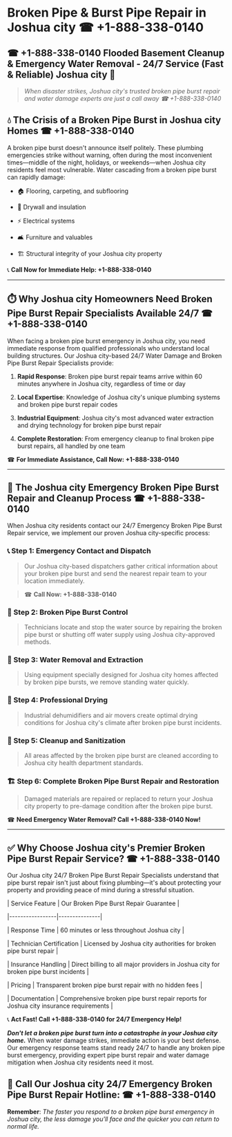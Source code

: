 # Broken Pipe & Burst Pipe Repair in Joshua city ☎ +1-888-338-0140  
## ☎ +1-888-338-0140 Flooded Basement Cleanup & Emergency Water Removal - 24/7 Service (Fast & Reliable) Joshua city 🚨  

> *When disaster strikes, Joshua city's trusted broken pipe burst repair and water damage experts are just a call away ☎ +1-888-338-0140*  

## 💧 The Crisis of a Broken Pipe Burst in Joshua city Homes ☎ +1-888-338-0140  

A broken pipe burst doesn't announce itself politely. These plumbing emergencies strike without warning, often during the most inconvenient times—middle of the night, holidays, or weekends—when Joshua city residents feel most vulnerable. Water cascading from a broken pipe burst can rapidly damage:  

* 🏠 Flooring, carpeting, and subflooring  
* 🧱 Drywall and insulation  
* ⚡ Electrical systems  
* 🛋️ Furniture and valuables  
* 🏗️ Structural integrity of your Joshua city property  

📞 **Call Now for Immediate Help: +1-888-338-0140**  

---  

## ⏱️ Why Joshua city Homeowners Need Broken Pipe Burst Repair Specialists Available 24/7 ☎ +1-888-338-0140  

When facing a broken pipe burst emergency in Joshua city, you need immediate response from qualified professionals who understand local building structures. Our Joshua city-based 24/7 Water Damage and Broken Pipe Burst Repair Specialists provide:  

1. **Rapid Response**: Broken pipe burst repair teams arrive within 60 minutes anywhere in Joshua city, regardless of time or day  
2. **Local Expertise**: Knowledge of Joshua city's unique plumbing systems and broken pipe burst repair codes  
3. **Industrial Equipment**: Joshua city's most advanced water extraction and drying technology for broken pipe burst repair  
4. **Complete Restoration**: From emergency cleanup to final broken pipe burst repairs, all handled by one team  

☎ **For Immediate Assistance, Call Now: +1-888-338-0140**  

---  

## 🔧 The Joshua city Emergency Broken Pipe Burst Repair and Cleanup Process ☎ +1-888-338-0140  

When Joshua city residents contact our 24/7 Emergency Broken Pipe Burst Repair service, we implement our proven Joshua city-specific process:  

### 📞 Step 1: Emergency Contact and Dispatch  
> Our Joshua city-based dispatchers gather critical information about your broken pipe burst and send the nearest repair team to your location immediately.  
> ☎ **Call Now: +1-888-338-0140**  

### 🚿 Step 2: Broken Pipe Burst Control  
> Technicians locate and stop the water source by repairing the broken pipe burst or shutting off water supply using Joshua city-approved methods.  

### 🌊 Step 3: Water Removal and Extraction  
> Using equipment specially designed for Joshua city homes affected by broken pipe bursts, we remove standing water quickly.  

### 💨 Step 4: Professional Drying  
> Industrial dehumidifiers and air movers create optimal drying conditions for Joshua city's climate after broken pipe burst incidents.  

### 🧼 Step 5: Cleanup and Sanitization  
> All areas affected by the broken pipe burst are cleaned according to Joshua city health department standards.  

### 🏗️ Step 6: Complete Broken Pipe Burst Repair and Restoration  
> Damaged materials are repaired or replaced to return your Joshua city property to pre-damage condition after the broken pipe burst.  

☎ **Need Emergency Water Removal? Call +1-888-338-0140 Now!**  

---  

## ✅ Why Choose Joshua city's Premier Broken Pipe Burst Repair Service? ☎ +1-888-338-0140  

Our Joshua city 24/7 Broken Pipe Burst Repair Specialists understand that pipe burst repair isn't just about fixing plumbing—it's about protecting your property and providing peace of mind during a stressful situation.  

| Service Feature | Our Broken Pipe Burst Repair Guarantee |  
|-----------------|---------------|  
| Response Time | 60 minutes or less throughout Joshua city |  
| Technician Certification | Licensed by Joshua city authorities for broken pipe burst repair |  
| Insurance Handling | Direct billing to all major providers in Joshua city for broken pipe burst incidents |  
| Pricing | Transparent broken pipe burst repair with no hidden fees |  
| Documentation | Comprehensive broken pipe burst repair reports for Joshua city insurance requirements |  

📞 **Act Fast! Call +1-888-338-0140 for 24/7 Emergency Help!**  

***Don't let a broken pipe burst turn into a catastrophe in your Joshua city home.*** When water damage strikes, immediate action is your best defense. Our emergency response teams stand ready 24/7 to handle any broken pipe burst emergency, providing expert pipe burst repair and water damage mitigation when Joshua city residents need it most.  

## 📱 Call Our Joshua city 24/7 Emergency Broken Pipe Burst Repair Hotline: ☎ +1-888-338-0140  

**Remember**: *The faster you respond to a broken pipe burst emergency in Joshua city, the less damage you'll face and the quicker you can return to normal life.*